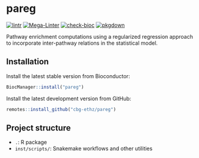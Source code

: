 # pareg

[![lintr](https://github.com/cbg-ethz/pareg/actions/workflows/lintr.yaml/badge.svg)](https://github.com/cbg-ethz/pareg/actions/workflows/lintr.yaml)
[![Mega-Linter](https://github.com/cbg-ethz/pareg/actions/workflows/mega-linter.yaml/badge.svg)](https://github.com/cbg-ethz/pareg/actions/workflows/mega-linter.yaml)
[![check-bioc](https://github.com/cbg-ethz/pareg/actions/workflows/check-bioc.yaml/badge.svg)](https://github.com/cbg-ethz/pareg/actions/workflows/check-bioc.yaml)
[![pkgdown](https://github.com/cbg-ethz/pareg/actions/workflows/pkgdown.yaml/badge.svg)](https://github.com/cbg-ethz/pareg/actions/workflows/pkgdown.yaml)

Pathway enrichment computations using a regularized regression approach to incorporate inter-pathway relations in the statistical model.


## Installation

Install the latest stable version from Bioconductor:
```r
BiocManager::install("pareg")
```

Install the latest development version from GitHub:
```r
remotes::install_github("cbg-ethz/pareg")
```


## Project structure

* `.`: R package
* `inst/scripts/`: Snakemake workflows and other utilities
